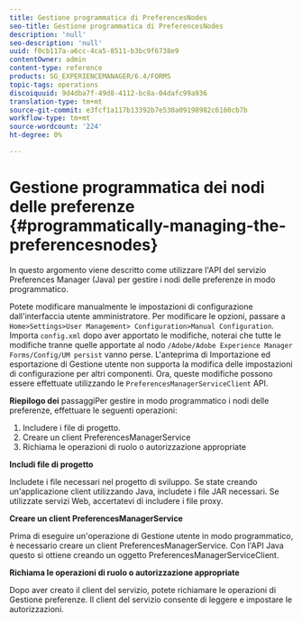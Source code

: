 ```yaml
---
title: Gestione programmatica di PreferencesNodes
seo-title: Gestione programmatica di PreferencesNodes
description: 'null'
seo-description: 'null'
uuid: f0cb117a-a6cc-4ca5-8511-b3bc9f6738e9
contentOwner: admin
content-type: reference
products: SG_EXPERIENCEMANAGER/6.4/FORMS
topic-tags: operations
discoiquuid: 9d4dba7f-49d8-4112-bc8a-04dafc99a936
translation-type: tm+mt
source-git-commit: e3fcf1a117b13392b7e530a09198982c6160cb7b
workflow-type: tm+mt
source-wordcount: '224'
ht-degree: 0%

---
```



# Gestione programmatica dei nodi delle preferenze {#programmatically-managing-the-preferencesnodes}

In questo argomento viene descritto come utilizzare l&#39;API del servizio Preferences Manager (Java) per gestire i nodi delle preferenze in modo programmatico.

Potete modificare manualmente le impostazioni di configurazione dall&#39;interfaccia utente amministratore. Per modificare le opzioni, passare a `Home>Settings>User Management> Configuration>Manual Configuration`. Importa `config.xml` dopo aver apportato le modifiche, noterai che tutte le modifiche tranne quelle apportate al nodo `/Adobe/Adobe Experience Manager Forms/Config/UM persist` vanno perse. L&#39;anteprima di Importazione ed esportazione di Gestione utente non supporta la modifica delle impostazioni di configurazione per altri componenti. Ora, queste modifiche possono essere effettuate utilizzando le `PreferencesManagerServiceClient` API.

**Riepilogo dei** passaggiPer gestire in modo programmatico i nodi delle preferenze, effettuare le seguenti operazioni:

1. Includere i file di progetto.
1. Creare un client PreferencesManagerService
1. Richiama le operazioni di ruolo o autorizzazione appropriate

**Includi file di progetto**

Includete i file necessari nel progetto di sviluppo. Se state creando un&#39;applicazione client utilizzando Java, includete i file JAR necessari. Se utilizzate servizi Web, accertatevi di includere i file proxy.

**Creare un client PreferencesManagerService**

Prima di eseguire un&#39;operazione di Gestione utente in modo programmatico, è necessario creare un client PreferencesManagerService. Con l&#39;API Java questo si ottiene creando un oggetto PreferencesManagerServiceClient.

**Richiama le operazioni di ruolo o autorizzazione appropriate**

Dopo aver creato il client del servizio, potete richiamare le operazioni di Gestione preferenze. Il client del servizio consente di leggere e impostare le autorizzazioni.
